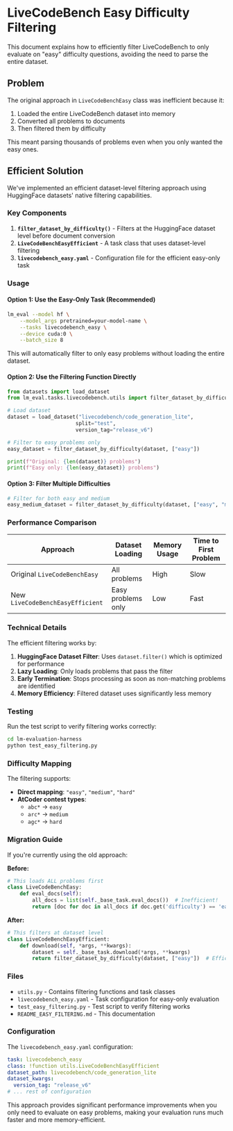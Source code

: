 # LiveCodeBench Easy Difficulty Filtering

This document explains how to efficiently filter LiveCodeBench to only evaluate on "easy" difficulty questions, avoiding the need to parse the entire dataset.

## Problem

The original approach in `LiveCodeBenchEasy` class was inefficient because it:
1. Loaded the entire LiveCodeBench dataset into memory
2. Converted all problems to documents
3. Then filtered them by difficulty

This meant parsing thousands of problems even when you only wanted the easy ones.

## Efficient Solution

We've implemented an efficient dataset-level filtering approach using HuggingFace datasets' native filtering capabilities.

### Key Components

1. **`filter_dataset_by_difficulty()`** - Filters at the HuggingFace dataset level before document conversion
2. **`LiveCodeBenchEasyEfficient`** - A task class that uses dataset-level filtering
3. **`livecodebench_easy.yaml`** - Configuration file for the efficient easy-only task

### Usage

#### Option 1: Use the Easy-Only Task (Recommended)

```bash
lm_eval --model hf \
    --model_args pretrained=your-model-name \
    --tasks livecodebench_easy \
    --device cuda:0 \
    --batch_size 8
```

This will automatically filter to only easy problems without loading the entire dataset.

#### Option 2: Use the Filtering Function Directly

```python
from datasets import load_dataset
from lm_eval.tasks.livecodebench.utils import filter_dataset_by_difficulty

# Load dataset
dataset = load_dataset("livecodebench/code_generation_lite", 
                      split="test", 
                      version_tag="release_v6")

# Filter to easy problems only
easy_dataset = filter_dataset_by_difficulty(dataset, ["easy"])

print(f"Original: {len(dataset)} problems")
print(f"Easy only: {len(easy_dataset)} problems")
```

#### Option 3: Filter Multiple Difficulties

```python
# Filter for both easy and medium
easy_medium_dataset = filter_dataset_by_difficulty(dataset, ["easy", "medium"])
```

### Performance Comparison

| Approach | Dataset Loading | Memory Usage | Time to First Problem |
|----------|----------------|--------------|---------------------|
| Original `LiveCodeBenchEasy` | All problems | High | Slow |
| New `LiveCodeBenchEasyEfficient` | Easy problems only | Low | Fast |

### Technical Details

The efficient filtering works by:

1. **HuggingFace Dataset Filter**: Uses `dataset.filter()` which is optimized for performance
2. **Lazy Loading**: Only loads problems that pass the filter
3. **Early Termination**: Stops processing as soon as non-matching problems are identified
4. **Memory Efficiency**: Filtered dataset uses significantly less memory

### Testing

Run the test script to verify filtering works correctly:

```bash
cd lm-evaluation-harness
python test_easy_filtering.py
```

### Difficulty Mapping

The filtering supports:

- **Direct mapping**: `"easy"`, `"medium"`, `"hard"`
- **AtCoder contest types**: 
  - `abc*` → `easy`
  - `arc*` → `medium`
  - `agc*` → `hard`

### Migration Guide

If you're currently using the old approach:

**Before:**
```python
# This loads ALL problems first
class LiveCodeBenchEasy:
    def eval_docs(self):
        all_docs = list(self._base_task.eval_docs())  # Inefficient!
        return [doc for doc in all_docs if doc.get('difficulty') == 'easy']
```

**After:**
```python
# This filters at dataset level
class LiveCodeBenchEasyEfficient:
    def download(self, *args, **kwargs):
        dataset = self._base_task.download(*args, **kwargs)
        return filter_dataset_by_difficulty(dataset, ["easy"])  # Efficient!
```

### Files

- `utils.py` - Contains filtering functions and task classes
- `livecodebench_easy.yaml` - Task configuration for easy-only evaluation
- `test_easy_filtering.py` - Test script to verify filtering works
- `README_EASY_FILTERING.md` - This documentation

### Configuration

The `livecodebench_easy.yaml` configuration:

```yaml
task: livecodebench_easy
class: !function utils.LiveCodeBenchEasyEfficient
dataset_path: livecodebench/code_generation_lite
dataset_kwargs:
  version_tag: "release_v6"
# ... rest of configuration
```

This approach provides significant performance improvements when you only need to evaluate on easy problems, making your evaluation runs much faster and more memory-efficient. 